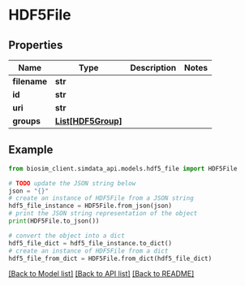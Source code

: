# HDF5File


## Properties

Name | Type | Description | Notes
------------ | ------------- | ------------- | -------------
**filename** | **str** |  | 
**id** | **str** |  | 
**uri** | **str** |  | 
**groups** | [**List[HDF5Group]**](HDF5Group.md) |  | 

## Example

```python
from biosim_client.simdata_api.models.hdf5_file import HDF5File

# TODO update the JSON string below
json = "{}"
# create an instance of HDF5File from a JSON string
hdf5_file_instance = HDF5File.from_json(json)
# print the JSON string representation of the object
print(HDF5File.to_json())

# convert the object into a dict
hdf5_file_dict = hdf5_file_instance.to_dict()
# create an instance of HDF5File from a dict
hdf5_file_from_dict = HDF5File.from_dict(hdf5_file_dict)
```
[[Back to Model list]](../README.md#documentation-for-models) [[Back to API list]](../README.md#documentation-for-api-endpoints) [[Back to README]](../README.md)


